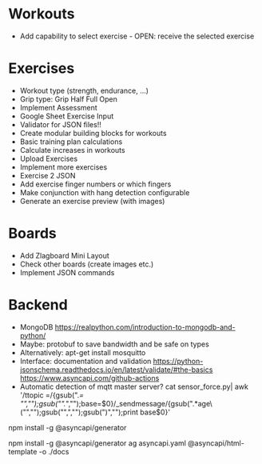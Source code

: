# Workouts
+ Add capability to select exercise - OPEN: receive the selected exercise

# Exercises
+ Workout type (strength, endurance, ...)
+ Grip type: Grip Half Full Open 
+ Implement Assessment
+ Google Sheet Exercise Input
+ Validator for JSON files!!
+ Create modular building blocks for workouts
+ Basic training plan calculations
+ Calculate increases in workouts
+ Upload Exercises
+ Implement more exercises
+ Exercise 2 JSON
+ Add exercise finger numbers or which fingers
+ Make conjunction with hang detection configurable
+ Generate an exercise preview (with images)

# Boards
+ Add Zlagboard Mini Layout
+ Check other boards (create images etc.)
+ Implement JSON commands

# Backend
+ MongoDB https://realpython.com/introduction-to-mongodb-and-python/
+ Maybe: protobuf to save bandwidth and be safe on types
+ Alternatively: apt-get install mosquitto
+ Interface: documentation and validation https://python-jsonschema.readthedocs.io/en/latest/validate/#the-basics
 https://www.asyncapi.com/github-actions
+ Automatic detection of mqtt master server?
cat sensor_force.py| awk '/ttopic =/{gsub(".*= \"","");gsub("\".*","");base=$0}/_sendmessage/{gsub(".*age\\\(\"","");gsub("\",","");gsub(")","");print base$0}'

npm install -g @asyncapi/generator


npm install -g @asyncapi/generator
ag asyncapi.yaml @asyncapi/html-template -o ./docs
